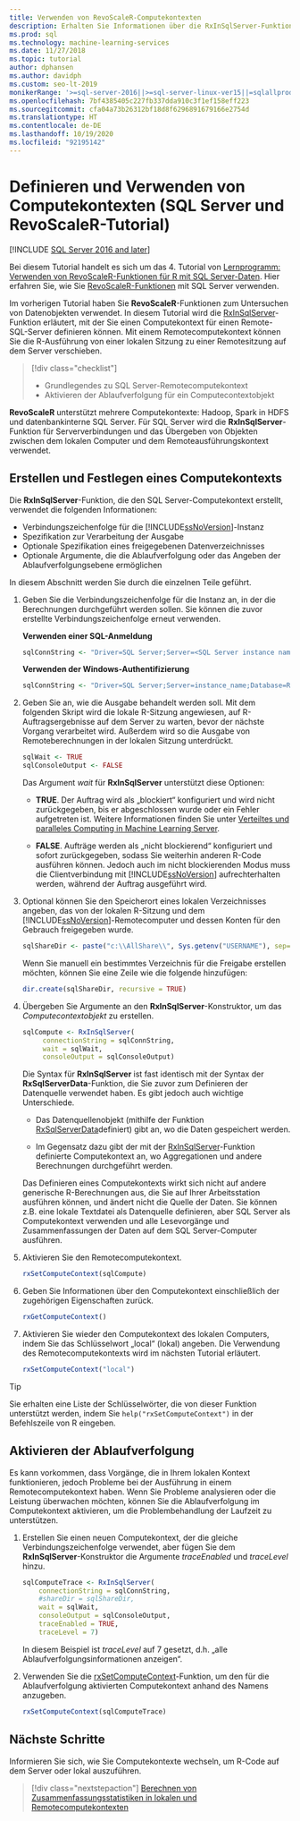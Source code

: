 ```yaml
---
title: Verwenden von RevoScaleR-Computekontexten
description: Erhalten Sie Informationen über die RxInSqlServer-Funktion, mit der Sie einen Computekontext für einen Remote-SQL Server definieren können.
ms.prod: sql
ms.technology: machine-learning-services
ms.date: 11/27/2018
ms.topic: tutorial
author: dphansen
ms.author: davidph
ms.custom: seo-lt-2019
monikerRange: '>=sql-server-2016||>=sql-server-linux-ver15||=sqlallproducts-allversions'
ms.openlocfilehash: 7bf4385405c227fb337dda910c3f1ef158eff223
ms.sourcegitcommit: cfa04a73b26312bf18d8f6296891679166e2754d
ms.translationtype: HT
ms.contentlocale: de-DE
ms.lasthandoff: 10/19/2020
ms.locfileid: "92195142"
---
```

# <a name="define-and-use-compute-contexts-sql-server-and-revoscaler-tutorial"></a>Definieren und Verwenden von Computekontexten (SQL Server und RevoScaleR-Tutorial)
[!INCLUDE [SQL Server 2016 and later](../../includes/applies-to-version/sqlserver2016.md)]

Bei diesem Tutorial handelt es sich um das 4. Tutorial von [Lernprogramm: Verwenden von RevoScaleR-Funktionen für R mit SQL Server-Daten](deepdive-data-science-deep-dive-using-the-revoscaler-packages.md). Hier erfahren Sie, wie Sie [RevoScaleR-Funktionen](/machine-learning-server/r-reference/revoscaler/revoscaler) mit SQL Server verwenden.

Im vorherigen Tutorial haben Sie **RevoScaleR**-Funktionen zum Untersuchen von Datenobjekten verwendet. In diesem Tutorial wird die [RxInSqlServer](/machine-learning-server/r-reference/revoscaler/rxinsqlserver)-Funktion erläutert, mit der Sie einen Computekontext für einen Remote-SQL-Server definieren können. Mit einem Remotecomputekontext können Sie die R-Ausführung von einer lokalen Sitzung zu einer Remotesitzung auf dem Server verschieben. 

> [!div class="checklist"]
> * Grundlegendes zu SQL Server-Remotecomputekontext
> * Aktivieren der Ablaufverfolgung für ein Computecontextobjekt

**RevoScaleR** unterstützt mehrere Computekontexte: Hadoop, Spark in HDFS und datenbankinterne SQL Server. Für SQL Server wird die **RxInSqlServer**-Funktion für Serververbindungen und das Übergeben von Objekten zwischen dem lokalen Computer und dem Remoteausführungskontext verwendet.

## <a name="create-and-set-a-compute-context"></a>Erstellen und Festlegen eines Computekontexts

Die **RxInSqlServer**-Funktion, die den SQL Server-Computekontext erstellt, verwendet die folgenden Informationen:

+ Verbindungszeichenfolge für die [!INCLUDE[ssNoVersion](../../includes/ssnoversion-md.md)]-Instanz
+ Spezifikation zur Verarbeitung der Ausgabe
+ Optionale Spezifikation eines freigegebenen Datenverzeichnisses
+ Optionale Argumente, die die Ablaufverfolgung oder das Angeben der Ablaufverfolgungsebene ermöglichen

In diesem Abschnitt werden Sie durch die einzelnen Teile geführt.

1. Geben Sie die Verbindungszeichenfolge für die Instanz an, in der die Berechnungen durchgeführt werden sollen. Sie können die zuvor erstellte Verbindungszeichenfolge erneut verwenden.

    **Verwenden einer SQL-Anmeldung**

    ```R
    sqlConnString <- "Driver=SQL Server;Server=<SQL Server instance name>; Database=<database name>;Uid=<SQL user nme>;Pwd=<password>"
      ```

    **Verwenden der Windows-Authentifizierung**

    ```R
    sqlConnString <- "Driver=SQL Server;Server=instance_name;Database=RevoDeepDive;Trusted_Connection=True"
    ```
    
2. Geben Sie an, wie die Ausgabe behandelt werden soll. Mit dem folgenden Skript wird die lokale R-Sitzung angewiesen, auf R-Auftragsergebnisse auf dem Server zu warten, bevor der nächste Vorgang verarbeitet wird. Außerdem wird so die Ausgabe von Remoteberechnungen in der lokalen Sitzung unterdrückt.
  
    ```R
    sqlWait <- TRUE
    sqlConsoleOutput <- FALSE
    ```
  
    Das Argument *wait* für **RxInSqlServer** unterstützt diese Optionen:
  
    -   **TRUE**. Der Auftrag wird als „blockiert“ konfiguriert und wird nicht zurückgegeben, bis er abgeschlossen wurde oder ein Fehler aufgetreten ist.  Weitere Informationen finden Sie unter [Verteiltes und paralleles Computing in Machine Learning Server](/machine-learning-server/r/how-to-revoscaler-distributed-computing).
  
    -   **FALSE**. Aufträge werden als „nicht blockierend“ konfiguriert und sofort zurückgegeben, sodass Sie weiterhin anderen R-Code ausführen können. Jedoch auch im nicht blockierenden Modus muss die Clientverbindung mit [!INCLUDE[ssNoVersion](../../includes/ssnoversion-md.md)] aufrechterhalten werden, während der Auftrag ausgeführt wird.

3. Optional können Sie den Speicherort eines lokalen Verzeichnisses angeben, das von der lokalen R-Sitzung und dem [!INCLUDE[ssNoVersion](../../includes/ssnoversion-md.md)]-Remotecomputer und dessen Konten für den Gebrauch freigegeben wurde.

    ```R
    sqlShareDir <- paste("c:\\AllShare\\", Sys.getenv("USERNAME"), sep="")
    ```
    
   Wenn Sie manuell ein bestimmtes Verzeichnis für die Freigabe erstellen möchten, können Sie eine Zeile wie die folgende hinzufügen:

    ```R
    dir.create(sqlShareDir, recursive = TRUE)
    ```

4. Übergeben Sie Argumente an den **RxInSqlServer**-Konstruktor, um das *Computecontextobjekt* zu erstellen.

    ```R
    sqlCompute <- RxInSqlServer(  
         connectionString = sqlConnString,
         wait = sqlWait,
         consoleOutput = sqlConsoleOutput)
    ```
    
    Die Syntax für **RxInSqlServer** ist fast identisch mit der Syntax der **RxSqlServerData**-Funktion, die Sie zuvor zum Definieren der Datenquelle verwendet haben. Es gibt jedoch auch wichtige Unterschiede.
      
    - Das Datenquellenobjekt (mithilfe der Funktion [RxSqlServerData](/machine-learning-server/r-reference/revoscaler/rxsqlserverdata)definiert) gibt an, wo die Daten gespeichert werden.
    
    - Im Gegensatz dazu gibt der mit der [RxInSqlServer](/machine-learning-server/r-reference/revoscaler/rxinsqlserver)-Funktion definierte Computekontext an, wo Aggregationen und andere Berechnungen durchgeführt werden.
    
    Das Definieren eines Computekontexts wirkt sich nicht auf andere generische R-Berechnungen aus, die Sie auf Ihrer Arbeitsstation ausführen können, und ändert nicht die Quelle der Daten. Sie können z.B. eine lokale Textdatei als Datenquelle definieren, aber SQL Server als Computekontext verwenden und alle Lesevorgänge und Zusammenfassungen der Daten auf dem SQL Server-Computer ausführen.

5. Aktivieren Sie den Remotecomputekontext.

    ```R
    rxSetComputeContext(sqlCompute)
    ```

6. Geben Sie Informationen über den Computekontext einschließlich der zugehörigen Eigenschaften zurück.

    ```R
    rxGetComputeContext()
    ```

7. Aktivieren Sie wieder den Computekontext des lokalen Computers, indem Sie das Schlüsselwort „local“ (lokal) angeben. Die Verwendung des Remotecomputekontexts wird im nächsten Tutorial erläutert.

    ```R
    rxSetComputeContext("local")
    ```

> [!Tip]
> Sie erhalten eine Liste der Schlüsselwörter, die von dieser Funktion unterstützt werden, indem Sie `help("rxSetComputeContext")` in der Befehlszeile von R eingeben.

## <a name="enable-tracing"></a>Aktivieren der Ablaufverfolgung

Es kann vorkommen, dass Vorgänge, die in Ihrem lokalen Kontext funktionieren, jedoch Probleme bei der Ausführung in einem Remotecomputekontext haben. Wenn Sie Probleme analysieren oder die Leistung überwachen möchten, können Sie die Ablaufverfolgung im Computekontext aktivieren, um die Problembehandlung der Laufzeit zu unterstützen.

1. Erstellen Sie einen neuen Computekontext, der die gleiche Verbindungszeichenfolge verwendet, aber fügen Sie dem **RxInSqlServer**-Konstruktor die Argumente *traceEnabled* und *traceLevel* hinzu.

    ```R
    sqlComputeTrace <- RxInSqlServer(
        connectionString = sqlConnString,
        #shareDir = sqlShareDir,
        wait = sqlWait,
        consoleOutput = sqlConsoleOutput,
        traceEnabled = TRUE,
        traceLevel = 7)
    ```
  
   In diesem Beispiel ist *traceLevel* auf 7 gesetzt, d.h. „alle Ablaufverfolgungsinformationen anzeigen“.

2. Verwenden Sie die [rxSetComputeContext](/machine-learning-server/r-reference/revoscaler/rxsetcomputecontext)-Funktion, um den für die Ablaufverfolgung aktivierten Computekontext anhand des Namens anzugeben.

    ```R
    rxSetComputeContext(sqlComputeTrace)
    ```

## <a name="next-steps"></a>Nächste Schritte

Informieren Sie sich, wie Sie Computekontexte wechseln, um R-Code auf dem Server oder lokal auszuführen.

> [!div class="nextstepaction"]
> [Berechnen von Zusammenfassungsstatistiken in lokalen und Remotecomputekontexten](../../machine-learning/tutorials/deepdive-create-and-run-r-scripts.md)
